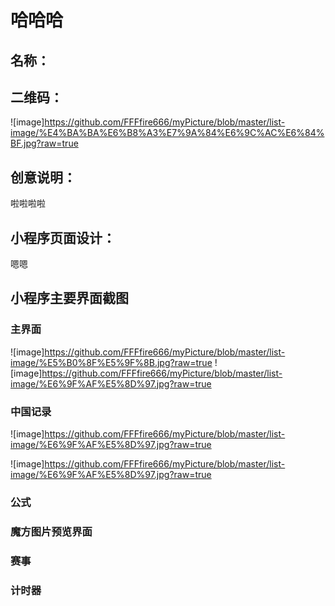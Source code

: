 # 哈哈哈

## 名称：


## 二维码：
![image]https://github.com/FFFfire666/myPicture/blob/master/list-image/%E4%BA%BA%E6%B8%A3%E7%9A%84%E6%9C%AC%E6%84%BF.jpg?raw=true

## 创意说明：
啦啦啦啦


## 小程序页面设计：
嗯嗯


## 小程序主要界面截图
### 主界面
![image]https://github.com/FFFfire666/myPicture/blob/master/list-image/%E5%B0%8F%E5%9F%8B.jpg?raw=true
![image]https://github.com/FFFfire666/myPicture/blob/master/list-image/%E6%9F%AF%E5%8D%97.jpg?raw=true

### 中国记录


![image]https://github.com/FFFfire666/myPicture/blob/master/list-image/%E6%9F%AF%E5%8D%97.jpg?raw=true
 
![image]https://github.com/FFFfire666/myPicture/blob/master/list-image/%E6%9F%AF%E5%8D%97.jpg?raw=true
### 公式


### 魔方图片预览界面


### 赛事


### 计时器
